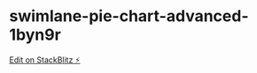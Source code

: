 # swimlane-pie-chart-advanced-1byn9r

[Edit on StackBlitz ⚡️](https://stackblitz.com/edit/swimlane-pie-chart-advanced-1byn9r)